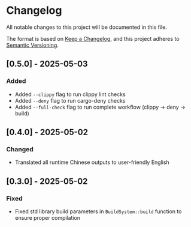 # Changelog

All notable changes to this project will be documented in this file.

The format is based on [Keep a Changelog](https://keepachangelog.com/en/1.0.0/),
and this project adheres to [Semantic Versioning](https://semver.org/spec/v2.0.0.html).

## [0.5.0] - 2025-05-03

### Added
- Added `--clippy` flag to run clippy lint checks
- Added `--deny` flag to run cargo-deny checks
- Added `--full-check` flag to run complete workflow (clippy -> deny -> build)

## [0.4.0] - 2025-05-02

### Changed
- Translated all runtime Chinese outputs to user-friendly English

## [0.3.0] - 2025-05-02

### Fixed
- Fixed std library build parameters in `BuildSystem::build` function to ensure proper compilation
